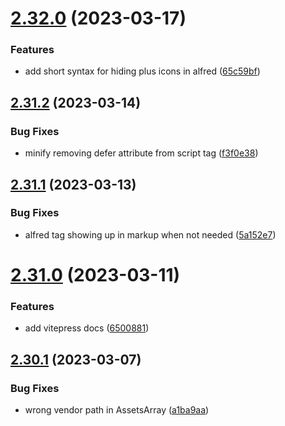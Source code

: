 # [2.32.0](https://github.com/baumrock/RockFrontend/compare/v2.31.2...v2.32.0) (2023-03-17)


### Features

* add short syntax for hiding plus icons in alfred ([65c59bf](https://github.com/baumrock/RockFrontend/commit/65c59bfab21c3a7f9bd44c3326b34718941dc9f9))



## [2.31.2](https://github.com/baumrock/RockFrontend/compare/v2.31.1...v2.31.2) (2023-03-14)


### Bug Fixes

* minify removing defer attribute from script tag ([f3f0e38](https://github.com/baumrock/RockFrontend/commit/f3f0e387fbd6317d739d9dac50edff371b350b43))



## [2.31.1](https://github.com/baumrock/RockFrontend/compare/v2.31.0...v2.31.1) (2023-03-13)


### Bug Fixes

* alfred tag showing up in markup when not needed ([5a152e7](https://github.com/baumrock/RockFrontend/commit/5a152e715c66303c17df65ccf2b900e97766d61f))



# [2.31.0](https://github.com/baumrock/RockFrontend/compare/v2.30.1...v2.31.0) (2023-03-11)


### Features

* add vitepress docs ([6500881](https://github.com/baumrock/RockFrontend/commit/6500881d9be49602603066c9d87381323f1b7780))



## [2.30.1](https://github.com/baumrock/RockFrontend/compare/v2.30.0...v2.30.1) (2023-03-07)


### Bug Fixes

* wrong vendor path in AssetsArray ([a1ba9aa](https://github.com/baumrock/RockFrontend/commit/a1ba9aabd32ecff571680ee3978b15d604b4bb13))



